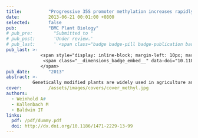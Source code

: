 ```yaml
---
title:          "Progressive 35S promoter methylation increases rapidly during vegetative development in transgenic Nicotiana attenuata plants"
date:           2013-06-21 00:01:00 +0800
selected:       false
pub:            "BMC Plant Biology"
# pub_pre:        "Submitted to "
# pub_post:       'Under review.'
# pub_last:       ' <span class="badge badge-pill badge-publication badge-success">Spotlight</span>'
pub_last: >- 
             <span style="display: inline-block; margin-left: 10px; margin-right: 10px; vertical-align: middle;">
              <span class="__dimensions_badge_embed__" data-doi="10.1186/1471-2229-13-99" data-style="small_rectangle"></span>
             </span>
pub_date:       "2013"
abstract: >-
          Genetically modified plants are widely used in agriculture and increasingly in ecological research to enable the selective manipulation of plant traits in the field. Despite their broad usage, many aspects of unwanted transgene silencing throughout plant development are still poorly understood.
cover:          /assets/images/covers/cover_methyl.jpg
authors:
  - Weinhold A#
  - Kallenbach M
  - Baldwin IT
links:
  pdf: /pdf/dummy.pdf
  doi: http://dx.doi.org/10.1186/1471-2229-13-99
---
```

